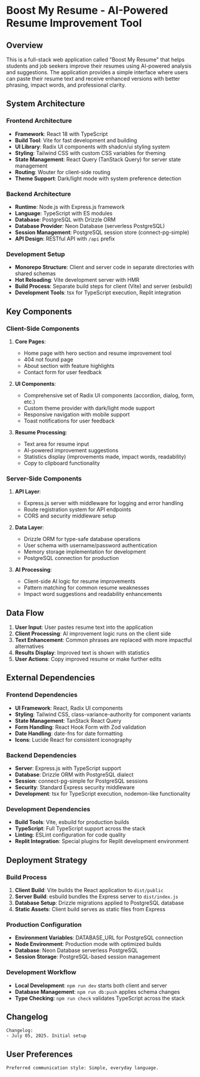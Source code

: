 # Boost My Resume - AI-Powered Resume Improvement Tool

## Overview

This is a full-stack web application called "Boost My Resume" that helps students and job seekers improve their resumes using AI-powered analysis and suggestions. The application provides a simple interface where users can paste their resume text and receive enhanced versions with better phrasing, impact words, and professional clarity.

## System Architecture

### Frontend Architecture
- **Framework**: React 18 with TypeScript
- **Build Tool**: Vite for fast development and building
- **UI Library**: Radix UI components with shadcn/ui styling system
- **Styling**: Tailwind CSS with custom CSS variables for theming
- **State Management**: React Query (TanStack Query) for server state management
- **Routing**: Wouter for client-side routing
- **Theme Support**: Dark/light mode with system preference detection

### Backend Architecture
- **Runtime**: Node.js with Express.js framework
- **Language**: TypeScript with ES modules
- **Database**: PostgreSQL with Drizzle ORM
- **Database Provider**: Neon Database (serverless PostgreSQL)
- **Session Management**: PostgreSQL session store (connect-pg-simple)
- **API Design**: RESTful API with `/api` prefix

### Development Setup
- **Monorepo Structure**: Client and server code in separate directories with shared schemas
- **Hot Reloading**: Vite development server with HMR
- **Build Process**: Separate build steps for client (Vite) and server (esbuild)
- **Development Tools**: tsx for TypeScript execution, Replit integration

## Key Components

### Client-Side Components
1. **Core Pages**:
   - Home page with hero section and resume improvement tool
   - 404 not found page
   - About section with feature highlights
   - Contact form for user feedback

2. **UI Components**:
   - Comprehensive set of Radix UI components (accordion, dialog, form, etc.)
   - Custom theme provider with dark/light mode support
   - Responsive navigation with mobile support
   - Toast notifications for user feedback

3. **Resume Processing**:
   - Text area for resume input
   - AI-powered improvement suggestions
   - Statistics display (improvements made, impact words, readability)
   - Copy to clipboard functionality

### Server-Side Components
1. **API Layer**:
   - Express.js server with middleware for logging and error handling
   - Route registration system for API endpoints
   - CORS and security middleware setup

2. **Data Layer**:
   - Drizzle ORM for type-safe database operations
   - User schema with username/password authentication
   - Memory storage implementation for development
   - PostgreSQL connection for production

3. **AI Processing**:
   - Client-side AI logic for resume improvements
   - Pattern matching for common resume weaknesses
   - Impact word suggestions and readability enhancements

## Data Flow

1. **User Input**: User pastes resume text into the application
2. **Client Processing**: AI improvement logic runs on the client side
3. **Text Enhancement**: Common phrases are replaced with more impactful alternatives
4. **Results Display**: Improved text is shown with statistics
5. **User Actions**: Copy improved resume or make further edits

## External Dependencies

### Frontend Dependencies
- **UI Framework**: React, Radix UI components
- **Styling**: Tailwind CSS, class-variance-authority for component variants
- **State Management**: TanStack React Query
- **Form Handling**: React Hook Form with Zod validation
- **Date Handling**: date-fns for date formatting
- **Icons**: Lucide React for consistent iconography

### Backend Dependencies
- **Server**: Express.js with TypeScript support
- **Database**: Drizzle ORM with PostgreSQL dialect
- **Session**: connect-pg-simple for PostgreSQL sessions
- **Security**: Standard Express security middleware
- **Development**: tsx for TypeScript execution, nodemon-like functionality

### Development Dependencies
- **Build Tools**: Vite, esbuild for production builds
- **TypeScript**: Full TypeScript support across the stack
- **Linting**: ESLint configuration for code quality
- **Replit Integration**: Special plugins for Replit development environment

## Deployment Strategy

### Build Process
1. **Client Build**: Vite builds the React application to `dist/public`
2. **Server Build**: esbuild bundles the Express server to `dist/index.js`
3. **Database Setup**: Drizzle migrations applied to PostgreSQL database
4. **Static Assets**: Client build serves as static files from Express

### Production Configuration
- **Environment Variables**: DATABASE_URL for PostgreSQL connection
- **Node Environment**: Production mode with optimized builds
- **Database**: Neon Database serverless PostgreSQL
- **Session Storage**: PostgreSQL-based session management

### Development Workflow
- **Local Development**: `npm run dev` starts both client and server
- **Database Management**: `npm run db:push` applies schema changes
- **Type Checking**: `npm run check` validates TypeScript across the stack

## Changelog

```
Changelog:
- July 05, 2025. Initial setup
```

## User Preferences

```
Preferred communication style: Simple, everyday language.
```